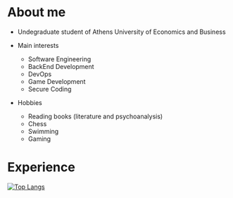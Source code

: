 About me
========
- Undegraduate student of Athens University of Economics and Business
- Main interests
  * Software Engineering
  * BackEnd Development
  * DevOps
  * Game Development
  * Secure Coding
 
 
- Hobbies
  * Reading books (literature and psychoanalysis)
  * Chess
  * Swimming
  * Gaming

Experience
==========
[![Top Langs](https://github-readme-stats.vercel.app/api/top-langs/?username=alexegiev&langs_count=6&theme=tokyonight)](https://github.com/anuraghazra/github-readme-stats)
